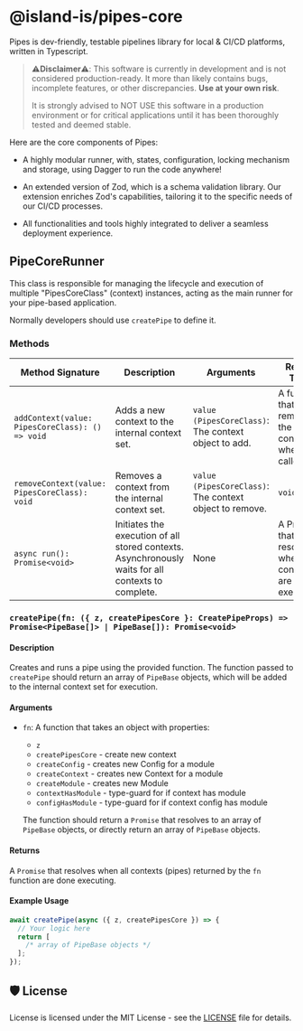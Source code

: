 # @island-is/pipes-core

Pipes is dev-friendly, testable pipelines library for local & CI/CD platforms, written in Typescript.

> ⚠️**Disclaimer**⚠️: This software is currently in development and is not considered production-ready. It more than likely contains bugs, incomplete features, or other discrepancies. **Use at your own risk**.
>
> It is strongly advised to NOT USE this software in a production environment or for critical applications until it has been thoroughly tested and deemed stable.

Here are the core components of Pipes:

- A highly modular runner, with, states, configuration, locking mechanism and storage, using Dagger to run the code anywhere!

- An extended version of Zod, which is a schema validation library. Our extension enriches Zod's capabilities, tailoring it to the specific needs of our CI/CD processes.

- All functionalities and tools highly integrated to deliver a seamless deployment experience.

## PipeCoreRunner

This class is responsible for managing the lifecycle and execution of multiple "PipesCoreClass" (context) instances, acting as the main runner for your pipe-based application.

Normally developers should use `createPipe` to define it.

### Methods

| Method Signature                                | Description                                                                                        | Arguments                                               | Return Type                                                   |
| ----------------------------------------------- | -------------------------------------------------------------------------------------------------- | ------------------------------------------------------- | ------------------------------------------------------------- |
| `addContext(value: PipesCoreClass): () => void` | Adds a new context to the internal context set.                                                    | `value (PipesCoreClass)`: The context object to add.    | A function that removes the added context when called.        |
| `removeContext(value: PipesCoreClass): void`    | Removes a context from the internal context set.                                                   | `value (PipesCoreClass)`: The context object to remove. | `void`                                                        |
| `async run(): Promise<void>`                    | Initiates the execution of all stored contexts. Asynchronously waits for all contexts to complete. | None                                                    | A Promise that resolves when all contexts are done executing. |

### `createPipe(fn: ({ z, createPipesCore }: CreatePipeProps) => Promise<PipeBase[]> | PipeBase[]): Promise<void>`

#### Description

Creates and runs a pipe using the provided function. The function passed to `createPipe` should return an array of `PipeBase` objects, which will be added to the internal context set for execution.

#### Arguments

- `fn`: A function that takes an object with properties:

  - `z`
  - `createPipesCore` - create new context
  - `createConfig` - creates new Config for a module
  - `createContext` - creates new Context for a module
  - `createModule` - creates new Module
  - `contextHasModule` - type-guard for if context has module
  - `configHasModule` - type-guard for if context config has module

  The function should return a `Promise` that resolves to an array of `PipeBase` objects, or directly return an array of `PipeBase` objects.

#### Returns

A `Promise` that resolves when all contexts (pipes) returned by the `fn` function are done executing.

#### Example Usage

```typescript
await createPipe(async ({ z, createPipesCore }) => {
  // Your logic here
  return [
    /* array of PipeBase objects */
  ];
});
```

## 🛡️ License

License is licensed under the MIT License - see the [LICENSE](LICENSE) file for details.
